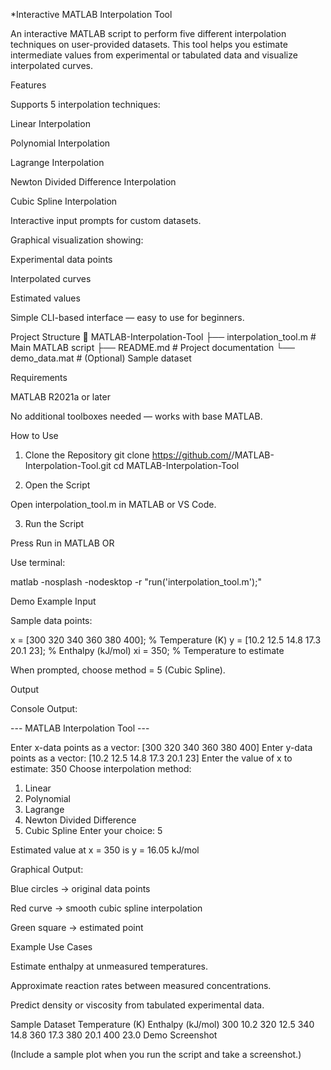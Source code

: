 *Interactive MATLAB Interpolation Tool

An interactive MATLAB script to perform five different interpolation techniques on user-provided datasets.
This tool helps you estimate intermediate values from experimental or tabulated data and visualize interpolated curves.

Features

Supports 5 interpolation techniques:

Linear Interpolation

Polynomial Interpolation

Lagrange Interpolation

Newton Divided Difference Interpolation

Cubic Spline Interpolation

Interactive input prompts for custom datasets.

Graphical visualization showing:

Experimental data points

Interpolated curves

Estimated values

Simple CLI-based interface — easy to use for beginners.

Project Structure
📂 MATLAB-Interpolation-Tool
├── interpolation_tool.m      # Main MATLAB script
├── README.md                 # Project documentation
└── demo_data.mat             # (Optional) Sample dataset

Requirements

MATLAB R2021a or later

No additional toolboxes needed — works with base MATLAB.

How to Use
1. Clone the Repository
git clone https://github.com/<your-username>/MATLAB-Interpolation-Tool.git
cd MATLAB-Interpolation-Tool

2. Open the Script

Open interpolation_tool.m in MATLAB or VS Code.

3. Run the Script

Press Run in MATLAB
OR

Use terminal:

matlab -nosplash -nodesktop -r "run('interpolation_tool.m');"

Demo Example
Input

Sample data points:

x = [300 320 340 360 380 400];      % Temperature (K)
y = [10.2 12.5 14.8 17.3 20.1 23];  % Enthalpy (kJ/mol)
xi = 350;                           % Temperature to estimate


When prompted, choose method = 5 (Cubic Spline).

Output

Console Output:

--- MATLAB Interpolation Tool ---

Enter x-data points as a vector: [300 320 340 360 380 400]
Enter y-data points as a vector: [10.2 12.5 14.8 17.3 20.1 23]
Enter the value of x to estimate: 350
Choose interpolation method:
1. Linear
2. Polynomial
3. Lagrange
4. Newton Divided Difference
5. Cubic Spline
Enter your choice: 5

Estimated value at x = 350 is y = 16.05 kJ/mol


Graphical Output:

Blue circles → original data points

Red curve → smooth cubic spline interpolation

Green square → estimated point

Example Use Cases

Estimate enthalpy at unmeasured temperatures.

Approximate reaction rates between measured concentrations.

Predict density or viscosity from tabulated experimental data.

Sample Dataset
Temperature (K)	Enthalpy (kJ/mol)
300	10.2
320	12.5
340	14.8
360	17.3
380	20.1
400	23.0
Demo Screenshot

(Include a sample plot when you run the script and take a screenshot.)